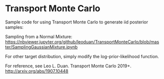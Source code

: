 # Transport Monte Carlo

Sample code for using Transport Monte Carlo to generate iid posterior samples:

Sampling from a Normal Mixture:
https://nbviewer.jupyter.org/github/leoduan/TransportMonteCarlo/blob/master/SamplingGaussianMixture.ipynb

For other target distribution, simply modify the log-prior-likelihood function.

For reference, see
Leo L. Duan. Transport Monte Carlo 2019+. http://arxiv.org/abs/1907.10448

